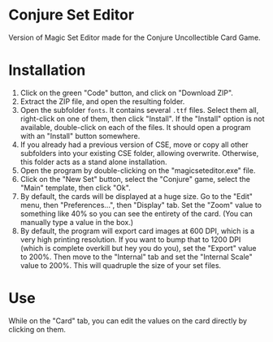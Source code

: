 # Conjure Set Editor
Version of Magic Set Editor made for the Conjure Uncollectible Card Game.

# Installation
1. Click on the green "Code" button, and click on "Download ZIP".
2. Extract the ZIP file, and open the resulting folder.
3. Open the subfolder `fonts`. It contains several `.ttf` files. Select them all, right-click on one of them, then click "Install". If the "Install" option is not available, double-click on each of the files. It should open a program with an "Install" button somewhere.
4. If you already had a previous version of CSE, move or copy all other subfolders into your existing CSE folder, allowing overwrite. Otherwise, this folder acts as a stand alone installation.
5. Open the program by double-clicking on the "magicseteditor.exe" file.
6. Click on the "New Set" button, select the "Conjure" game, select the "Main" template, then click "Ok".
7. By default, the cards will be displayed at a huge size. Go to the "Edit" menu, then "Preferences...", then "Display" tab. Set the "Zoom" value to something like 40% so you can see the entirety of the card. (You can manually type a value in the box.)
8. By default, the program will export card images at 600 DPI, which is a very high printing resolution. If you want to bump that to 1200 DPI (which is complete overkill but hey you do you), set the "Export" value to 200%. Then move to the "Internal" tab and set the "Internal Scale" value to 200%. This will quadruple the size of your set files.

# Use
While on the "Card" tab, you can edit the values on the card directly by clicking on them.
